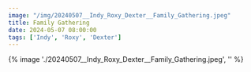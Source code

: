 ```yaml
---
image: "/img/20240507__Indy_Roxy_Dexter__Family_Gathering.jpeg"
title: Family Gathering 
date: 2024-05-07 08:00:00
tags: ['Indy', 'Roxy', 'Dexter']
---
```

{% image './20240507__Indy_Roxy_Dexter__Family_Gathering.jpeg', '' %}